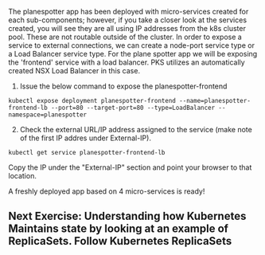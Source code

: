 The planespotter app has been deployed with micro-services created for each sub-components; however, if you take a closer look at the services created, you will see they are all using IP addresses from the k8s cluster pool. These are not routable outside of the cluster. In order to expose a service to external connections, we can create a node-port service type or a Load Balancer service type. For the plane spotter app we will be exposing the 'frontend' service with a load balancer. PKS utilizes an automatically created NSX Load Balancer in this case.

1. Issue the below command to expose the planespotter-frontend

`kubectl expose deployment planespotter-frontend --name=planespotter-frontend-lb --port=80 --target-port=80 --type=LoadBalancer --namespace=planespotter`

2. Check the external URL/IP address assigned to the service (make note of the first IP addres under External-IP).

`kubectl get service planespotter-frontend-lb`

Copy the IP under the "External-IP" section and point your browser to that location.

A freshly deployed app based on 4 micro-services is ready!

## Next Exercise: Understanding how Kubernetes Maintains state by looking at an example of ReplicaSets. Follow Kubernetes ReplicaSets
